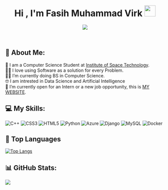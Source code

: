 <h1 align="center">Hi , I'm Fasih Muhammad Virk <img src="https://media.giphy.com/media/hvRJCLFzcasrR4ia7z/giphy.gif" width="35"></h1>
<p align="center">
  <a href="https://github.com/DenverCoder1/readme-typing-svg"><img src="https://readme-typing-svg.herokuapp.com?font=Time+New+Roman&color=%23C8BE25&size=25&center=true&vCenter=true&width=600&height=100&lines=Computer+Science+Student;Software+Developer;Pythonista;Always+learning+new+things"></a>
</p>

<br>

	
## 💫 About Me:
🏫 I am a Computer Science Student at <a href='https://ist.edu.pk/'>Institute of Space Technology</a>.<br>🧑‍💻 I love using Software as a solution for every Problem.<br>🧑‍🎓 I’m currently doing BS in Computer Science.<br>🤓 I am intrested in Data Science and Artificial Intelligence<br>🤔 I’m currently open for an Intern or a new job opportunity, this is <a href ='https://fasihmuhammadvirk.github.io/'>MY WEBSITE</a>.

## 💻 My Skills:
![C++](https://img.shields.io/badge/c++-%2300599C.svg?style=flat&logo=c%2B%2B&logoColor=white) ![CSS3](https://img.shields.io/badge/css3-%231572B6.svg?style=flat&logo=css3&logoColor=white) ![HTML5](https://img.shields.io/badge/html5-%23E34F26.svg?style=flat&logo=html5&logoColor=white) ![Python](https://img.shields.io/badge/python-3670A0?style=flat&logo=python&logoColor=ffdd54) ![Azure](https://img.shields.io/badge/azure-%230072C6.svg?style=flat&logo=azure-devops&logoColor=white) ![Django](https://img.shields.io/badge/django-%23092E20.svg?style=flat&logo=django&logoColor=white) ![MySQL](https://img.shields.io/badge/mysql-%2300f.svg?style=flat&logo=mysql&logoColor=white) ![Docker](https://img.shields.io/badge/docker-%230db7ed.svg?style=flat&logo=docker&logoColor=white)



## 📔 Top Languages
[![Top Langs](https://github-readme-stats-sigma-five.vercel.app/api/top-langs/?username=FasihMuhammadVirk&theme=tokyonight&hide_border=false&langs)](https://github.com/FasihMuhammadVirk/github-readme-stats)

## 📊 GitHub Stats:
![](https://github-readme-streak-stats.herokuapp.com/?user=FasihMuhammadVirk&theme=tokyonight&hide_border=false)<br/>




